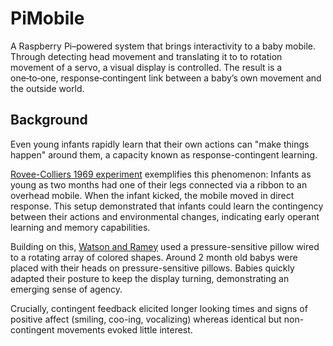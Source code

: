 # PiMobile

A Raspberry Pi–powered system that brings interactivity to a baby mobile.
Through detecting head movement and translating it to to rotation movement of a servo, a visual display is controlled.
The result is a one‑to‑one, response‑contingent link between a baby’s own movement and the outside world.

## Background

Even young infants rapidly learn that their own actions can "make things happen" around them, a capacity known as response-contingent learning.

[Rovee-Colliers 1969 experiment](https://www.sciencedirect.com/science/article/abs/pii/0022096569900253)
exemplifies this phenomenon:
Infants as young as two months had one of their legs connected via a ribbon to an overhead mobile.
When the infant kicked, the mobile moved in direct response.
This setup demonstrated that infants could learn the contingency between their actions and environmental changes, indicating early operant learning and memory capabilities.

Building on this, [Watson and Ramey](https://psycnet.apa.org/record/1973-28652-001)
used a pressure-sensitive pillow wired to a rotating array of colored shapes.
Around 2 month old babys were placed with their heads on pressure-sensitive pillows.
Babies quickly adapted their posture to keep the display turning, demonstrating an emerging sense of agency.

Crucially, contingent feedback elicited longer looking times and signs of positive affect (smiling, coo-ing, vocalizing) whereas identical but non-contingent movements evoked little interest.

